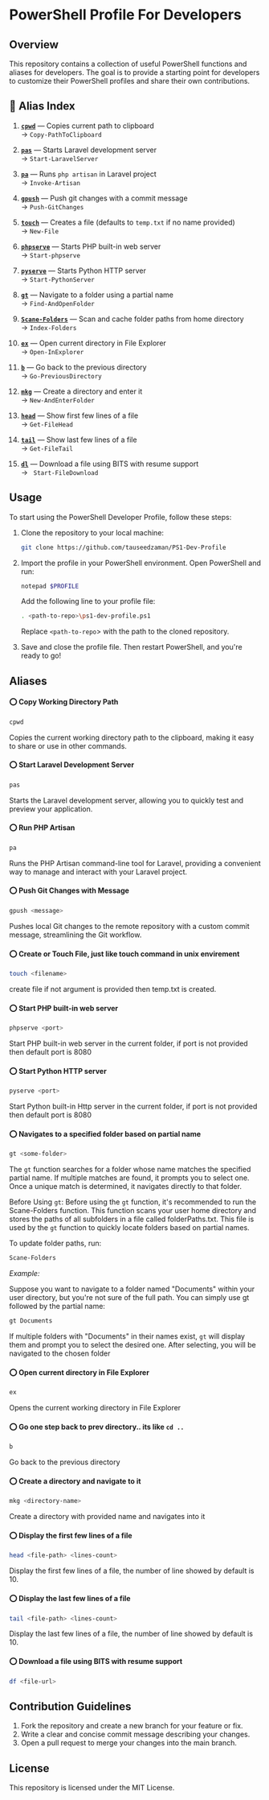 # PowerShell Profile For Developers

## Overview

This repository contains a collection of useful PowerShell functions and aliases for developers. The goal is to provide a starting point for developers to customize their PowerShell profiles and share their own contributions.

## 📘 Alias Index

1. **[`cpwd`](#cpwd)** — Copies current path to clipboard  
   → `Copy-PathToClipboard`

2. **[`pas`](#pas)** — Starts Laravel development server  
   → `Start-LaravelServer`

3. **[`pa`](#pa)** — Runs `php artisan` in Laravel project  
   → `Invoke-Artisan`

4. **[`gpush`](#gpush)** — Push git changes with a commit message  
   → `Push-GitChanges`

5. **[`touch`](#touch)** — Creates a file (defaults to `temp.txt` if no name provided)  
   → `New-File`

6. **[`phpserve`](#phpserve)** — Starts PHP built-in web server  
   → `Start-phpserve`

7. **[`pyserve`](#pyserve)** — Starts Python HTTP server  
   → `Start-PythonServer`

8. **[`gt`](#gt)** — Navigate to a folder using a partial name  
   → `Find-AndOpenFolder`

9. **[`Scane-Folders`](#Scane-Folders)** — Scan and cache folder paths from home directory  
   → `Index-Folders`

10. **[`ex`](#ex)** — Open current directory in File Explorer  
    → `Open-InExplorer`

11. **[`b`](#b)** — Go back to the previous directory  
    → `Go-PreviousDirectory`

12. **[`mkg`](#mkg)** — Create a directory and enter it  
    → `New-AndEnterFolder`

13. **[`head`](#head)** — Show first few lines of a file  
    → `Get-FileHead`

14. **[`tail`](#tail)** — Show last few lines of a file  
    → `Get-FileTail`

15. **[`dl`](#dl)** — Download a file using BITS with resume support  
    → ` Start-FileDownload`

## Usage
To start using the PowerShell Developer Profile, follow these steps:

1. Clone the repository to your local machine:

   ```sh
   git clone https://github.com/tauseedzaman/PS1-Dev-Profile
   ```
2. Import the profile in your PowerShell environment. Open PowerShell and run:
   ```sh
   notepad $PROFILE
   ```
   Add the following line to your profile file:
   ```sh
   . <path-to-repo>\ps1-dev-profile.ps1
   ```

   Replace `<path-to-repo`> with the path to the cloned repository.

3. Save and close the profile file. Then restart PowerShell, and you're ready to go!



## Aliases

#### ⭕ <a name="cpwd">Copy Working Directory Path</a>

```sh
cpwd
```
Copies the current working directory path to the clipboard, making it easy to share or use in other commands.

#### ⭕ <a name="pas">Start Laravel Development Server</a>

```sh
pas
```
Starts the Laravel development server, allowing you to quickly test and preview your application.

#### ⭕ <a name="pa">Run PHP Artisan</a>

```sh
pa
```

Runs the PHP Artisan command-line tool for Laravel, providing a convenient way to manage and interact with your Laravel project.

#### ⭕ <a name="gpush">Push Git Changes with Message</a>

```sh
gpush <message>
```
Pushes local Git changes to the remote repository with a custom commit message, streamlining the Git workflow.

#### ⭕ <a name="touch">Create or Touch File, just like touch command in unix envirement</a>

```sh
touch <filename>
```
create file if not argument is provided then temp.txt is created.

#### ⭕ <a name="phpserve">Start PHP built-in web server</a>

```sh
phpserve <port>
```
Start PHP built-in web server in the current folder, if port is not provided then default port is 8080

#### ⭕ <a name="pyserve">Start Python HTTP server</a>

```sh
pyserve <port>
```
Start Python built-in Http server in the current folder, if port is not provided then default port is 8080

#### ⭕ <a name="gt">Navigates to a specified folder based on partial name</a>

```sh
gt <some-folder>
```
The `gt` function searches for a folder whose name matches the specified partial name. If multiple matches are found, it prompts you to select one. Once a unique match is determined, it navigates directly to that folder.

Before Using `gt`:
Before using the `gt` function, it's recommended to run the Scane-Folders function. This function scans your user home directory and stores the paths of all subfolders in a file called folderPaths.txt. This file is used by the `gt` function to quickly locate folders based on partial names.

To update folder paths, run:

```sh
Scane-Folders
```

*Example:*

Suppose you want to navigate to a folder named "Documents" within your user directory, but you're not sure of the full path. You can simply use gt followed by the partial name:

```sh
gt Documents
```
If multiple folders with "Documents" in their names exist, `gt` will display them and prompt you to select the desired one. After selecting, you will be navigated to the chosen folder

#### ⭕ <a name="ex">Open current directory in File Explorer</a>

```sh
ex
```
Opens the current working directory in File Explorer

#### ⭕ <a name="b">Go one step back to prev directory.. its like `cd ..`</a>

```sh
b
```
Go back to the previous directory

#### ⭕ <a name="mkg">Create a directory and navigate to it</a>

```sh
mkg <directory-name>
```
Create a directory with provided name and navigates into it

#### ⭕ <a name="head">Display the first few lines of a file</a>

```sh
head <file-path> <lines-count>
```
Display the first few lines of a file, the number of line showed by default is 10.

#### ⭕ <a name="head">Display the last few lines of a file</a>

```sh
tail <file-path> <lines-count>
```
Display the last few lines of a file, the number of line showed by default is 10.

#### ⭕ <a name="dl">Download a file using BITS with resume support</a> 

```sh
df <file-url>
```


## Contribution Guidelines

1. Fork the repository and create a new branch for your feature or fix.
2. Write a clear and concise commit message describing your changes.
3. Open a pull request to merge your changes into the main branch.

## License

This repository is licensed under the MIT License.
